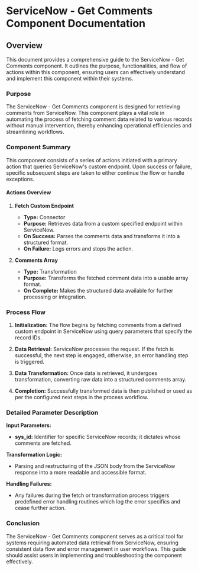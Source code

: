 # ServiceNow - Get Comments Component Documentation

## Overview

This document provides a comprehensive guide to the ServiceNow - Get Comments component. It outlines the purpose, functionalities, and flow of actions within this component, ensuring users can effectively understand and implement this component within their systems.

### Purpose

The ServiceNow - Get Comments component is designed for retrieving comments from ServiceNow. This component plays a vital role in automating the process of fetching comment data related to various records without manual intervention, thereby enhancing operational efficiencies and streamlining workflows.

### Component Summary

This component consists of a series of actions initiated with a primary action that queries ServiceNow's custom endpoint. Upon success or failure, specific subsequent steps are taken to either continue the flow or handle exceptions.

#### Actions Overview

1. **Fetch Custom Endpoint**
   - **Type:** Connector
   - **Purpose:** Retrieves data from a custom specified endpoint within ServiceNow.
   - **On Success:** Parses the comments data and transforms it into a structured format.
   - **On Failure:** Logs errors and stops the action.

2. **Comments Array**
   - **Type:** Transformation
   - **Purpose:** Transforms the fetched comment data into a usable array format.
   - **On Complete:** Makes the structured data available for further processing or integration.

### Process Flow

1. **Initialization:** The flow begins by fetching comments from a defined custom endpoint in ServiceNow using query parameters that specify the record IDs.
   
2. **Data Retrieval:** ServiceNow processes the request. If the fetch is successful, the next step is engaged, otherwise, an error handling step is triggered.
   
3. **Data Transformation:** Once data is retrieved, it undergoes transformation, converting raw data into a structured comments array.
   
4. **Completion:** Successfully transformed data is then published or used as per the configured next steps in the process workflow.

### Detailed Parameter Description

**Input Parameters:**
- **sys_id:** Identifier for specific ServiceNow records; it dictates whose comments are fetched.

**Transformation Logic:**
- Parsing and restructuring of the JSON body from the ServiceNow response into a more readable and accessible format.
  
**Handling Failures:**
- Any failures during the fetch or transformation process triggers predefined error handling routines which log the error specifics and cease further action.

### Conclusion

The ServiceNow - Get Comments component serves as a critical tool for systems requiring automated data retrieval from ServiceNow, ensuring consistent data flow and error management in user workflows. This guide should assist users in implementing and troubleshooting the component effectively.


